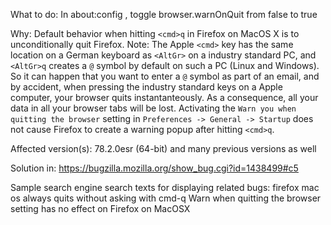 What to do:
  In about:config , toggle browser.warnOnQuit from false to true

Why:
  Default behavior when hitting `<cmd>q` in Firefox on MacOS X is to unconditionally quit Firefox. Note: The Apple `<cmd>` key has the
  same location on a German keyboard as `<AltGr>` on a industry standard PC, and `<AltGr>q` creates a `@` symbol by default on such a
  PC (Linux and Windows).
  So it can happen that you want to enter a `@` symbol as part of an email, and by accident, when pressing the industry standard keys
  on a Apple computer, your browser quits instantanteously. As a consequence, all your data in all your browser tabs will be lost.
  Activating the `Warn you when quitting the browser` setting in `Preferences -> General -> Startup` does not cause Firefox to create
  a warning popup after hitting `<cmd>q`.

Affected version(s):
  78.2.0esr (64-bit) and many previous versions as well

Solution in:
  https://bugzilla.mozilla.org/show_bug.cgi?id=1438499#c5

Sample search engine search texts for displaying related bugs:
  firefox mac os always quits without asking with cmd-q
  Warn when quitting the browser setting has no effect on Firefox on MacOSX
